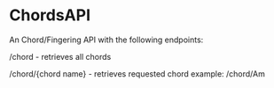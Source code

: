 # ChordsAPI

An Chord/Fingering API with the following endpoints:

/chord - retrieves all chords

/chord/{chord name} - retrieves requested chord
example: /chord/Am
